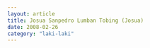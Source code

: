 ```yaml
---
layout: article
title: Josua Sanpedro Lumban Tobing (Josua)
date: 2008-02-26
category: "laki-laki"
---
```

